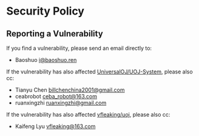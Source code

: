# Security Policy

## Reporting a Vulnerability

If you find a vulnerability, please send an email directly to:

- Baoshuo <i@baoshuo.ren>

If the vulnerability has also affected
[UniversalOJ/UOJ-System](https://github.com/UniversalOJ/UOJ-System), please also cc:

- Tianyu Chen <billchenchina2001@gmail.com>
- ceabrobot <ceba_robot@163.com>
- ruanxingzhi <ruanxingzhi@gmail.com>

If the vulnerability has also affected
[vfleaking/uoj](https://github.com/vfleaking/uoj), please also cc:

- Kaifeng Lyu <vfleaking@163.com>
